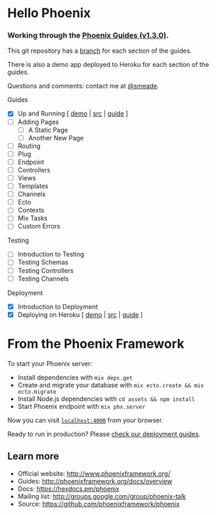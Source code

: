 # Hello Phoenix

### Working through the [Phoenix Guides (v1.3.0)](https://hexdocs.pm/phoenix/up_and_running.html). 

This git repository has a [branch](https://github.com/smeade/hellophoenix/branches/all) for each section of the guides. 

There is also a demo app deployed to Heroku for each section of the guides.

Questions and comments: contact me at [@smeade](https://twitter.com/smeade).

Guides
- [x] Up and Running [
[demo](https://phx-001-up-and-running.herokuapp.com) |
[src](https://github.com/smeade/hellophoenix/tree/phx-001-up-and-running) |
[guide](https://hexdocs.pm/phoenix/up_and_running.html#content)
]
- [ ] Adding Pages
  - [ ] A Static Page
  - [ ] Another New Page
- [ ] Routing
- [ ] Plug
- [ ] Endpoint
- [ ] Controllers
- [ ] Views
- [ ] Templates
- [ ] Channels
- [ ] Ecto
- [ ] Contexts
- [ ] Mix Tasks
- [ ] Custom Errors

Testing
- [ ] Introduction to Testing
- [ ] Testing Schemas
- [ ] Testing Controllers
- [ ] Testing Channels

Deployment
- [x] Introduction to Deployment
- [x] Deploying on Heroku [
[demo](https://phx-001-up-and-running.herokuapp.com) |
[src](https://github.com/smeade/hellophoenix/tree/phx-001-up-and-running) |
[guide](https://hexdocs.pm/phoenix/heroku.html#content)
]

# From the Phoenix Framework

To start your Phoenix server:

  * Install dependencies with `mix deps.get`
  * Create and migrate your database with `mix ecto.create && mix ecto.migrate`
  * Install Node.js dependencies with `cd assets && npm install`
  * Start Phoenix endpoint with `mix phx.server`

Now you can visit [`localhost:4000`](http://localhost:4000) from your browser.

Ready to run in production? Please [check our deployment guides](http://www.phoenixframework.org/docs/deployment).

## Learn more

  * Official website: http://www.phoenixframework.org/
  * Guides: http://phoenixframework.org/docs/overview
  * Docs: https://hexdocs.pm/phoenix
  * Mailing list: http://groups.google.com/group/phoenix-talk
  * Source: https://github.com/phoenixframework/phoenix
